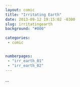 ```yaml
---
layout: comic
title: "Irritating Earth"
date: 2013-09-12 19:15:02 -0300
slug: irritatingearth
background: "#000"

categories:
 - comic


numberpages:
 - "irr_earth_01"
 - "irr_earth_02"
---
```


...